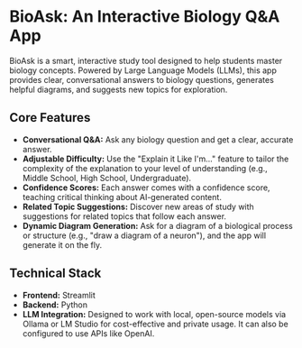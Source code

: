 # BioAsk: An Interactive Biology Q&A App

BioAsk is a smart, interactive study tool designed to help students master biology concepts. Powered by Large Language Models (LLMs), this app provides clear, conversational answers to biology questions, generates helpful diagrams, and suggests new topics for exploration.

## Core Features

- **Conversational Q&A:** Ask any biology question and get a clear, accurate answer.
- **Adjustable Difficulty:** Use the "Explain it Like I'm..." feature to tailor the complexity of the explanation to your level of understanding (e.g., Middle School, High School, Undergraduate).
- **Confidence Scores:** Each answer comes with a confidence score, teaching critical thinking about AI-generated content.
- **Related Topic Suggestions:** Discover new areas of study with suggestions for related topics that follow each answer.
- **Dynamic Diagram Generation:** Ask for a diagram of a biological process or structure (e.g., "draw a diagram of a neuron"), and the app will generate it on the fly.

## Technical Stack

- **Frontend:** Streamlit
- **Backend:** Python
- **LLM Integration:** Designed to work with local, open-source models via Ollama or LM Studio for cost-effective and private usage. It can also be configured to use APIs like OpenAI. 